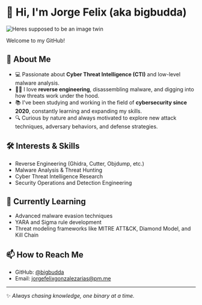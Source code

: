 # 👋 Hi, I'm Jorge Felix (aka **bigbudda**)  

![Heres supposed to be an image twin](https://www.google.com/url?sa=i&url=https%3A%2F%2Fes.wikipedia.org%2Fwiki%2FLa_creaci%25C3%25B3n_de_Ad%25C3%25A1n&psig=AOvVaw1V81zkN8db2SF0wC5GVUTi&ust=1755868161191000&source=images&cd=vfe&opi=89978449&ved=0CBUQjRxqFwoTCMi34OP8m48DFQAAAAAdAAAAABAE)

Welcome to my GitHub!  

## 🚀 About Me  
- 💻 Passionate about **Cyber Threat Intelligence (CTI)** and low-level malware analysis.  
- 🕵️‍♂️ I love **reverse engineering**, disassembling malware, and digging into how threats work under the hood.  
- 📚 I've been studying and working in the field of **cybersecurity since 2020**, constantly learning and expanding my skills.  
- 🔍 Curious by nature and always motivated to explore new attack techniques, adversary behaviors, and defense strategies.  

## 🛠️ Interests & Skills  
- Reverse Engineering (Ghidra, Cutter, Objdump, etc.)  
- Malware Analysis & Threat Hunting  
- Cyber Threat Intelligence Research  
- Security Operations and Detection Engineering  

## 🌱 Currently Learning  
- Advanced malware evasion techniques  
- YARA and Sigma rule development  
- Threat modeling frameworks like MITRE ATT&CK, Diamond Model, and Kill Chain  

## 📫 How to Reach Me  
- GitHub: [@bigbudda]([https://github.com/bigbudda](https://github.com/Jorge-Felix))  
- Email: [jorgefelixgonzalezarias@pm.me]([https://mail.google.com/mail/u/1/#inbox?compose=new]) 

---

✨ *Always chasing knowledge, one binary at a time.*
